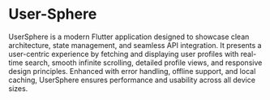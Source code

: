 # User-Sphere
UserSphere is a modern Flutter application designed to showcase clean architecture, state management, and seamless API integration. It presents a user-centric experience by fetching and displaying user profiles with real-time search, smooth infinite scrolling, detailed profile views, and responsive design principles. Enhanced with error handling, offline support, and local caching, UserSphere ensures performance and usability across all device sizes.
